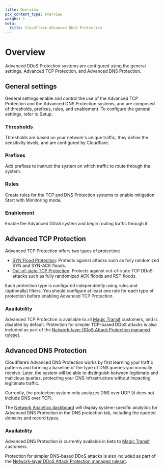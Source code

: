 ```yaml
---
title: Overview
pcx_content_type: overview
weight: 1
meta:
  title: Cloudflare Advanced DDoS Protection
---
```


# Overview

Advanced DDoS Protection systems are configured using the general settings, Advanced TCP Protection, and Advanced DNS Protection.

## General settings

General settings enable and control the use of the Advanced TCP Protection and the Advanced DNS Protection systems, and are composed of thresholds, prefixes, rules, and enablement. To configure the general settings, refer to Setup.

### Thresholds

Thresholds are based on your network's unique traffic, they define the sensitivity levels, and are configured by Cloudflare.

### Prefixes

Add prefixes to instruct the system on which traffic to route through the system.

### Rules

Create rules for the TCP and DNS Protection systems to enable mitigation. Start with Monitoring mode.

### Enablement

Enable the Advanced DDoS system and begin routing traffic through it.

## Advanced TCP Protection

Advanced TCP Protection offers two types of protection:

- [SYN Flood Protection](): Protects against attacks such as fully randomized SYN and SYN-ACK floods.
- [Out-of-state TCP Protection](): Protects against out-of-state TCP DDoS attacks such as fully randomized ACK floods and RST floods.

Each protection type is configured independently using rules and (optionally) filters. You should configure at least one rule for each type of protection before enabling Advanced TCP Protection.

### Availability

Advanced TCP Protection is available to all [Magic Transit]() customers, and is disabled by default. Protection for simpler TCP-based DDoS attacks is also included as part of the [Network-layer DDoS Attack Protection managed ruleset]().

## Advanced DNS Protection

Cloudflare’s Advanced DNS Protection works by first learning your traffic patterns and forming a baseline of the type of DNS queries you normally receive. Later, the system will be able to distinguish between legitimate and malicious queries, protecting your DNS infrastructure without impacting legitimate traffic.

Currently, the protection system only analyzes DNS over UDP (it does not include DNS over TCP).

The [Network Analytics dashboard]() will display system-specific analytics for Advanced DNS Protection in the DNS protection tab, including the queried domains and record types.

### Availability

Advanced DNS Protection is currently available in beta to [Magic Transit]() customers.

Protection for simpler DNS-based DDoS attacks is also included as part of the [Network-layer DDoS Attack Protection managed ruleset]().
